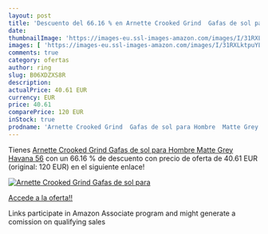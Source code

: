 ```yaml
---
layout: post
title: 'Descuento del 66.16 % en Arnette Crooked Grind  Gafas de sol para'
date: 
thumbnailImage: 'https://images-eu.ssl-images-amazon.com/images/I/31RXLktpuYL._SL200_.jpg'
images: [ 'https://images-eu.ssl-images-amazon.com/images/I/31RXLktpuYL._SL200_.jpg' ]
comments: true
category: ofertas
author: ring
slug: B06XDZXS8R
description:
actualPrice: 40.61 EUR
currency: EUR
price: 40.61
comparePrice: 120 EUR
inStock: true
prodname: 'Arnette Crooked Grind  Gafas de sol para Hombre  Matte Grey Havana 56'
---
```


Tienes [Arnette Crooked Grind  Gafas de sol para Hombre  Matte Grey Havana 56](https://www.amazon.es/dp/B06XDZXS8R/?tag=tolees-21) con un 66.16 % de descuento con precio de oferta de 40.61 EUR (original: 120 EUR) en el siguiente enlace!

[![Arnette Crooked Grind  Gafas de sol para](https://images-eu.ssl-images-amazon.com/images/I/31RXLktpuYL._SL200_.jpg)](https://www.amazon.es/dp/B06XDZXS8R/?tag=tolees-21)

[Accede a la oferta!!](https://www.amazon.es/dp/B06XDZXS8R/?tag=tolees-21)

Links participate in Amazon Associate program and might generate a comission on qualifying sales


